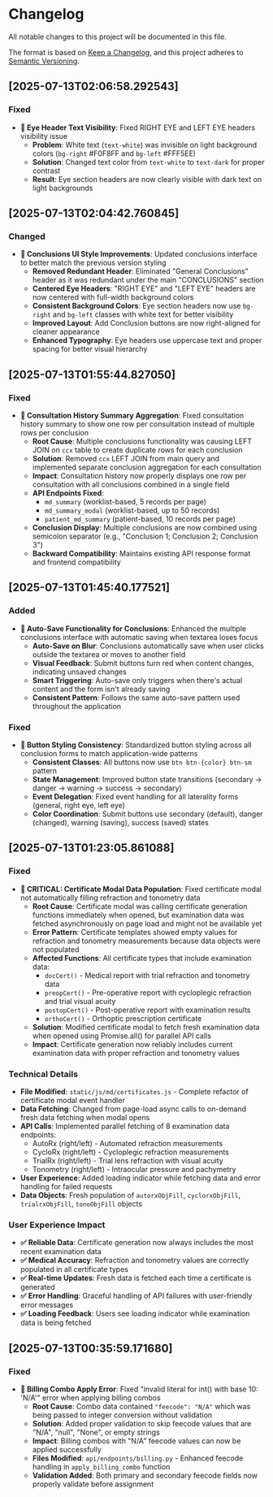 # Changelog

All notable changes to this project will be documented in this file.

The format is based on [Keep a Changelog](https://keepachangelog.com/en/1.0.0/),
and this project adheres to [Semantic Versioning](https://semver.org/spec/v2.0.0.html).

## [2025-07-13T02:06:58.292543]

### Fixed

- **🔧 Eye Header Text Visibility**: Fixed RIGHT EYE and LEFT EYE headers visibility issue
  - **Problem**: White text (`text-white`) was invisible on light background colors (`bg-right` #F0F8FF and `bg-left` #FFF5EE)
  - **Solution**: Changed text color from `text-white` to `text-dark` for proper contrast
  - **Result**: Eye section headers are now clearly visible with dark text on light backgrounds

## [2025-07-13T02:04:42.760845]

### Changed

- **🎨 Conclusions UI Style Improvements**: Updated conclusions interface to better match the previous version styling
  - **Removed Redundant Header**: Eliminated "General Conclusions" header as it was redundant under the main "CONCLUSIONS" section
  - **Centered Eye Headers**: "RIGHT EYE" and "LEFT EYE" headers are now centered with full-width background colors
  - **Consistent Background Colors**: Eye section headers now use `bg-right` and `bg-left` classes with white text for better visibility
  - **Improved Layout**: Add Conclusion buttons are now right-aligned for cleaner appearance
  - **Enhanced Typography**: Eye headers use uppercase text and proper spacing for better visual hierarchy

## [2025-07-13T01:55:44.827050]

### Fixed

- **🔧 Consultation History Summary Aggregation**: Fixed consultation history summary to show one row per consultation instead of multiple rows per conclusion
  - **Root Cause**: Multiple conclusions functionality was causing LEFT JOIN on `ccx` table to create duplicate rows for each conclusion
  - **Solution**: Removed `ccx` LEFT JOIN from main query and implemented separate conclusion aggregation for each consultation
  - **Impact**: Consultation history now properly displays one row per consultation with all conclusions combined in a single field
  - **API Endpoints Fixed**: 
    - `md_summary` (worklist-based, 5 records per page)
    - `md_summary_modal` (worklist-based, up to 50 records)
    - `patient_md_summary` (patient-based, 10 records per page)
  - **Conclusion Display**: Multiple conclusions are now combined using semicolon separator (e.g., "Conclusion 1; Conclusion 2; Conclusion 3")
  - **Backward Compatibility**: Maintains existing API response format and frontend compatibility

## [2025-07-13T01:45:40.177521]

### Added

- **🔄 Auto-Save Functionality for Conclusions**: Enhanced the multiple conclusions interface with automatic saving when textarea loses focus
  - **Auto-Save on Blur**: Conclusions automatically save when user clicks outside the textarea or moves to another field
  - **Visual Feedback**: Submit buttons turn red when content changes, indicating unsaved changes
  - **Smart Triggering**: Auto-save only triggers when there's actual content and the form isn't already saving
  - **Consistent Pattern**: Follows the same auto-save pattern used throughout the application

### Fixed

- **🎨 Button Styling Consistency**: Standardized button styling across all conclusion forms to match application-wide patterns
  - **Consistent Classes**: All buttons now use `btn btn-{color} btn-sm` pattern
  - **State Management**: Improved button state transitions (secondary → danger → warning → success → secondary)
  - **Event Delegation**: Fixed event handling for all laterality forms (general, right eye, left eye)
  - **Color Coordination**: Submit buttons use secondary (default), danger (changed), warning (saving), success (saved) states

## [2025-07-13T01:23:05.861088]

### Fixed

- **🚨 CRITICAL: Certificate Modal Data Population**: Fixed certificate modal not automatically filling refraction and tonometry data
  - **Root Cause**: Certificate modal was calling certificate generation functions immediately when opened, but examination data was fetched asynchronously on page load and might not be available yet
  - **Error Pattern**: Certificate templates showed empty values for refraction and tonometry measurements because data objects were not populated
  - **Affected Functions**: All certificate types that include examination data:
    - `docCert()` - Medical report with trial refraction and tonometry data
    - `preopCert()` - Pre-operative report with cycloplegic refraction and trial visual acuity
    - `postopCert()` - Post-operative report with examination results
    - `orthoCert()` - Orthoptic prescription certificate
  - **Solution**: Modified certificate modal to fetch fresh examination data when opened using Promise.all() for parallel API calls
  - **Impact**: Certificate generation now reliably includes current examination data with proper refraction and tonometry values

### Technical Details

- **File Modified**: `static/js/md/certificates.js` - Complete refactor of certificate modal event handler
- **Data Fetching**: Changed from page-load async calls to on-demand fresh data fetching when modal opens
- **API Calls**: Implemented parallel fetching of 8 examination data endpoints:
  - AutoRx (right/left) - Automated refraction measurements
  - CycloRx (right/left) - Cycloplegic refraction measurements  
  - TrialRx (right/left) - Trial lens refraction with visual acuity
  - Tonometry (right/left) - Intraocular pressure and pachymetry
- **User Experience**: Added loading indicator while fetching data and error handling for failed requests
- **Data Objects**: Fresh population of `autorxObjFill`, `cyclorxObjFill`, `trialrxObjFill`, `tonoObjFill` objects

### User Experience Impact

- **✅ Reliable Data**: Certificate generation now always includes the most recent examination data
- **✅ Medical Accuracy**: Refraction and tonometry values are correctly populated in all certificate types
- **✅ Real-time Updates**: Fresh data is fetched each time a certificate is generated
- **✅ Error Handling**: Graceful handling of API failures with user-friendly error messages
- **✅ Loading Feedback**: Users see loading indicator while examination data is being fetched

## [2025-07-13T00:35:59.171680]

### Fixed

- **🔧 Billing Combo Apply Error**: Fixed "invalid literal for int() with base 10: 'N/A'" error when applying billing combos
  - **Root Cause**: Combo data contained `"feecode": "N/A"` which was being passed to integer conversion without validation
  - **Solution**: Added proper validation to skip feecode values that are "N/A", "null", "None", or empty strings
  - **Impact**: Billing combos with "N/A" feecode values can now be applied successfully
  - **Files Modified**: `api/endpoints/billing.py` - Enhanced feecode handling in `apply_billing_combo` function
  - **Validation Added**: Both primary and secondary feecode fields now properly validate before assignment


